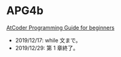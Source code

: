 # APG4b

[AtCoder Programming Guide for beginners](https://atcoder.jp/contests/APG4b)

- 2019/12/17: while 文まで。
- 2019/12/29: 第 1 章終了。
